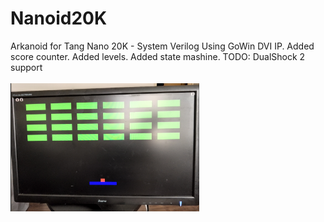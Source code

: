 # Nanoid20K
Arkanoid for Tang Nano 20K - System Verilog
Using GoWin DVI IP.
Added score counter.
Added levels.
Added state mashine.
TODO:
DualShock 2 support
</br>
</br>
<img src='https://github.com/GthiN89/Nanoid20K/blob/main/img/Pictures/Capture.PNG?raw=true' width=60%>
